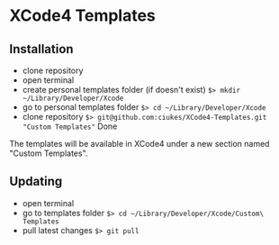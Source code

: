 XCode4 Templates
====================

Installation
------------
* clone repository
* open terminal
* create personal templates folder (if doesn't exist)
`$> mkdir ~/Library/Developer/Xcode`
* go to personal templates folder
`$> cd ~/Library/Developer/Xcode`
* clone repository
`$> git@github.com:ciukes/XCode4-Templates.git "Custom Templates"`
Done

The templates will be available in XCode4 under a new section named "Custom Templates".

Updating
--------
* open terminal
* go to templates folder
`$> cd ~/Library/Developer/Xcode/Custom\ Templates`
* pull latest changes
`$> git pull`
